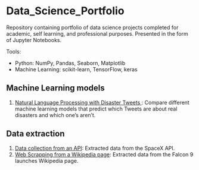 # Data_Science_Portfolio
Repository containing portfolio of data science projects completed for academic, self learning, and professional purposes. Presented in the form of Jupyter Notebooks.

Tools:
<ul>
  <li> Python: NumPy, Pandas, Seaborn, Matplotlib </li>
  <li> Machine Learning: scikit-learn, TensorFlow, keras </li>
</ul>

## Machine Learning models
1. [Natural Language Processing with Disaster Tweets ](https://github.com/JesusAntonioCortes/data_science_portfolio/blob/main/NPL_disaster_Twitter.ipynb): Compare different machine learning models that predict which Tweets are about real disasters and which one’s aren’t.

## Data extraction
1. [Data collection from an API](https://github.com/JesusAntonioCortes/data_science_portfolio/blob/main/Collecting_data_from_API.ipynb): Extracted data from the SpaceX API.
2. [Web Scrapping from a Wikipedia page](https://github.com/JesusAntonioCortes/data_science_portfolio/blob/main/Web_Scrapping.ipynb): Extracted data from the Falcon 9 launches Wikipedia page.
